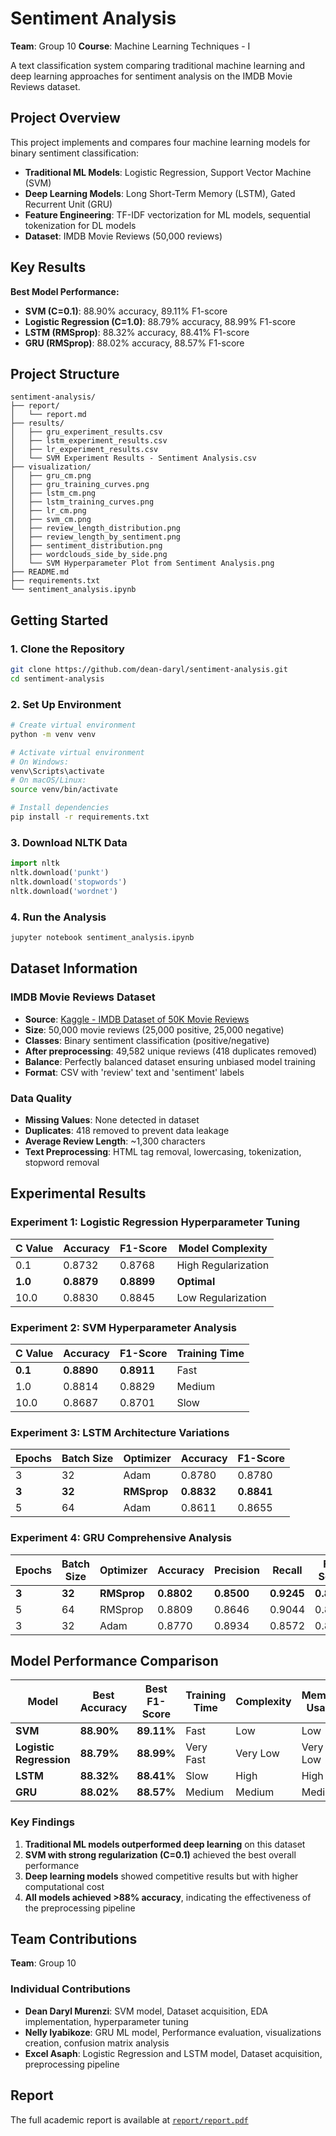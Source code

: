 # Sentiment Analysis

**Team**: Group 10
**Course**: Machine Learning Techniques - I    

A text classification system comparing traditional machine learning and deep learning approaches for sentiment analysis on the IMDB Movie Reviews dataset.

## Project Overview

This project implements and compares four machine learning models for binary sentiment classification:

- **Traditional ML Models**: Logistic Regression, Support Vector Machine (SVM)
- **Deep Learning Models**: Long Short-Term Memory (LSTM), Gated Recurrent Unit (GRU)
- **Feature Engineering**: TF-IDF vectorization for ML models, sequential tokenization for DL models
- **Dataset**: IMDB Movie Reviews (50,000 reviews)

## Key Results

**Best Model Performance:**
- **SVM (C=0.1)**: 88.90% accuracy, 89.11% F1-score
- **Logistic Regression (C=1.0)**: 88.79% accuracy, 88.99% F1-score  
- **LSTM (RMSprop)**: 88.32% accuracy, 88.41% F1-score
- **GRU (RMSprop)**: 88.02% accuracy, 88.57% F1-score

## Project Structure

```
sentiment-analysis/
├── report/
│   └── report.md                           
├── results/
│   ├── gru_experiment_results.csv          
│   ├── lstm_experiment_results.csv          
│   ├── lr_experiment_results.csv           
│   └── SVM Experiment Results - Sentiment Analysis.csv
├── visualization/
│   ├── gru_cm.png                         
│   ├── gru_training_curves.png            
│   ├── lstm_cm.png                         
│   ├── lstm_training_curves.png            
│   ├── lr_cm.png                          
│   ├── svm_cm.png                          
│   ├── review_length_distribution.png     
│   ├── review_length_by_sentiment.png      
│   ├── sentiment_distribution.png          
│   ├── wordclouds_side_by_side.png         
│   └── SVM Hyperparameter Plot from Sentiment Analysis.png
├── README.md                               
├── requirements.txt                        
└── sentiment_analysis.ipynb               
```

## Getting Started

### 1. Clone the Repository

```bash
git clone https://github.com/dean-daryl/sentiment-analysis.git
cd sentiment-analysis
```

### 2. Set Up Environment

```bash
# Create virtual environment
python -m venv venv

# Activate virtual environment
# On Windows:
venv\Scripts\activate
# On macOS/Linux:
source venv/bin/activate

# Install dependencies
pip install -r requirements.txt
```

### 3. Download NLTK Data

```python
import nltk
nltk.download('punkt')
nltk.download('stopwords')
nltk.download('wordnet')
```

### 4. Run the Analysis

```bash
jupyter notebook sentiment_analysis.ipynb
```

## Dataset Information

### IMDB Movie Reviews Dataset
- **Source**: [Kaggle - IMDB Dataset of 50K Movie Reviews](https://www.kaggle.com/datasets/lakshmi25npathi/imdb-dataset-of-50k-movie-reviews)
- **Size**: 50,000 movie reviews (25,000 positive, 25,000 negative)
- **Classes**: Binary sentiment classification (positive/negative)
- **After preprocessing**: 49,582 unique reviews (418 duplicates removed)
- **Balance**: Perfectly balanced dataset ensuring unbiased model training
- **Format**: CSV with 'review' text and 'sentiment' labels

### Data Quality
- **Missing Values**: None detected in dataset
- **Duplicates**: 418 removed to prevent data leakage
- **Average Review Length**: ~1,300 characters
- **Text Preprocessing**: HTML tag removal, lowercasing, tokenization, stopword removal

## Experimental Results

### Experiment 1: Logistic Regression Hyperparameter Tuning
| C Value | Accuracy | F1-Score | Model Complexity |
|---------|----------|----------|------------------|
| 0.1     | 0.8732   | 0.8768   | High Regularization |
| **1.0** | **0.8879** | **0.8899** | **Optimal** |
| 10.0    | 0.8830   | 0.8845   | Low Regularization |

### Experiment 2: SVM Hyperparameter Analysis  
| C Value | Accuracy | F1-Score | Training Time |
|---------|----------|----------|---------------|
| **0.1** | **0.8890** | **0.8911** | Fast |
| 1.0     | 0.8814   | 0.8829   | Medium |
| 10.0    | 0.8687   | 0.8701   | Slow |

### Experiment 3: LSTM Architecture Variations
| Epochs | Batch Size | Optimizer | Accuracy | F1-Score |
|--------|------------|-----------|----------|----------|
| 3      | 32         | Adam      | 0.8780   | 0.8780   |
| **3**  | **32**     | **RMSprop** | **0.8832** | **0.8841** |
| 5      | 64         | Adam      | 0.8611   | 0.8655   |

### Experiment 4: GRU Comprehensive Analysis
| Epochs | Batch Size | Optimizer | Accuracy | Precision | Recall | F1-Score | Cross-Entropy |
|--------|------------|-----------|----------|-----------|--------|----------|---------------|
| **3**  | **32**     | **RMSprop** | **0.8802** | **0.8500** | **0.9245** | **0.8857** | **0.2916** |
| 5      | 64         | RMSprop   | 0.8809   | 0.8646    | 0.9044 | 0.8840   | 0.3389   |
| 3      | 32         | Adam      | 0.8770   | 0.8934    | 0.8572 | 0.8749   | 0.3064   |



## Model Performance Comparison

| Model | Best Accuracy | Best F1-Score | Training Time | Complexity | Memory Usage |
|-------|---------------|---------------|---------------|------------|--------------|
| **SVM** | **88.90%** | **89.11%** | Fast | Low | Low |
| **Logistic Regression** | **88.79%** | **88.99%** | Very Fast | Very Low | Very Low |
| **LSTM** | **88.32%** | **88.41%** | Slow | High | High |
| **GRU** | **88.02%** | **88.57%** | Medium | Medium | Medium |

### Key Findings
1. **Traditional ML models outperformed deep learning** on this dataset
2. **SVM with strong regularization (C=0.1)** achieved the best overall performance
3. **Deep learning models** showed competitive results but with higher computational cost
4. **All models achieved >88% accuracy**, indicating the effectiveness of the preprocessing pipeline

## Team Contributions

**Team**: Group 10

### Individual Contributions
- **Dean Daryl Murenzi**: SVM model, Dataset acquisition, EDA implementation, hyperparameter tuning
- **Nelly Iyabikoze**: GRU ML model, Performance evaluation, visualizations creation, confusion matrix analysis  
- **Excel Asaph**: Logistic Regression and LSTM model, Dataset acquisition, preprocessing pipeline

## Report

The full academic report is available at [`report/report.pdf`](report/report.pdf)